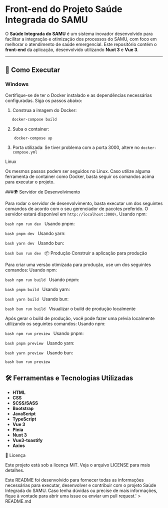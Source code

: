 # Front-end do Projeto **Saúde Integrada do SAMU**

O **Saúde Integrada do SAMU** é um sistema inovador desenvolvido para facilitar a integração e otimização dos processos do SAMU, com foco em melhorar o atendimento de saúde emergencial. Este repositório contém o **front-end** da aplicação, desenvolvido utilizando **Nuxt 3** e **Vue 3**.

---

## 🚀 Como Executar

### **Windows**

Certifique-se de ter o Docker instalado e as dependências necessárias configuradas. Siga os passos abaixo:

1. Construa a imagem do Docker:
```bash
   docker-compose build
```

2. Suba o container:
```bash
    docker-compose up
```

3. Porta utilizada:
Se tiver problema com a porta 3000, altere no ```docker-compose.yml ```

Linux

Os mesmos passos podem ser seguidos no Linux. Caso utilize alguma ferramenta de container como Docker, basta seguir os comandos acima para executar o projeto.

###🌍 Servidor de Desenvolvimento

Para rodar o servidor de desenvolvimento, basta executar um dos seguintes comandos de acordo com o seu gerenciador de pacotes preferido. O servidor estará disponível em `http://localhost:3000\`.
Usando npm:

```bash npm run dev ```
Usando pnpm:

```bash pnpm dev ```
Usando yarn:

```bash yarn dev ```
Usando bun:

```bash bun run dev ```
📦 Produção
Construir a aplicação para produção

Para criar uma versão otimizada para produção, use um dos seguintes comandos:
Usando npm:

```bash npm run build ```
Usando pnpm:

```bash pnpm build ```
Usando yarn:

```bash yarn build ```
Usando bun:

```bash bun run build ```
Visualizar o build de produção localmente

Após gerar o build de produção, você pode fazer uma prévia localmente utilizando os seguintes comandos:
Usando npm:

```bash npm run preview ```
Usando pnpm:

```bash pnpm preview ```
Usando yarn:

```bash yarn preview ```
Usando bun:

```bash bun run preview ```


## 🛠 Ferramentas e Tecnologias Utilizadas

- **HTML**
- **CSS**
- **SCSS/SASS**
- **Bootstrap**
- **JavaScript**
- **TypeScript**
- **Vue 3**
- **Pinia**
- **Nuxt 3**
- **Vue3-toastify**
- **Axios**

📄 Licença

Este projeto está sob a licença MIT. Veja o arquivo LICENSE para mais detalhes.

Este README foi desenvolvido para fornecer todas as informações necessárias para executar, desenvolver e contribuir com o projeto Saúde Integrada do SAMU. Caso tenha dúvidas ou precise de mais informações, fique à vontade para abrir uma issue ou enviar um pull request.' > README.md